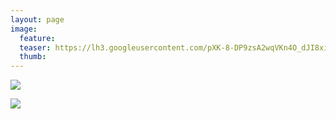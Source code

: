 ```yaml
---
layout: page
image:
  feature:
  teaser: https://lh3.googleusercontent.com/pXK-8-DP9zsA2wqVKn4O_dJI8xidN_zwuYBPZ39QqCg=w245-h163-no
  thumb:
---
```


![](https://lh3.googleusercontent.com/_9J29ZOsaHiT2Xcn3kkkWkICr8zWPMgqTD_pCCV5x8k=w800)

![](https://lh3.googleusercontent.com/tvgIQ4qGmDo_MMLpAMY-7mmlIZXEiu5WZNF94NXuFME=w800)
